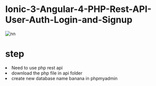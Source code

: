 # Ionic-3-Angular-4-PHP-Rest-API-User-Auth-Login-and-Signup

![nn](https://user-images.githubusercontent.com/12325386/27992888-f8c34364-64d0-11e7-8a06-410f7eb3e2d1.JPG)

# step

<li>Need to use php rest api    </li>
<li>download the php file in api folder</li>
<li> create new database name banana in phpmyadmin </li>


